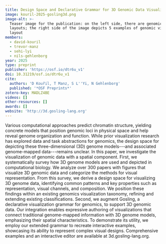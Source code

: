 ```yaml
---
title: Design Space and Declarative Grammar for 3D Genomic Data Visualization
image: kouril-2025-gosling3d.png
image-alt: >-
  Teaser image for the publication: on the left side, there are genomic visualizations using linear and circular
  layouts; the right side of the image depicts 5 examples of genomic visualization using a three-dimensional (spatial)
  layout
members:
  - david-kouril
  - trevor-manz
  - sehi-lyi
  - nils-gehlenborg
year: 2025
type: preprint
publisher: 'https://osf.io/dtr6u_v1'
doi: 10.31219/osf.io/dtr6u_v1
cite:
  authors: 'D Kouřil, T Manz, S L''Yi, N Gehlenborg'
  published: '*OSF Preprints*'
zotero-key: MADLZ4BE
videos: []
other-resources: []
awards: []
website: 'http://3d.gosling-lang.org'
---
```

Various computational approaches predict chromatin structure, yielding concrete models that position genomic loci in physical space and help reveal genome organization and function. While prior visualization research has explored data and task abstractions for genomics, the design space for depicting these three-dimensional (3D) genome models---and associated genome-mapped data---remains unclear. In this paper, we investigate the visualization of genomic data with a spatial component. First, we systematically survey how 3D genome models are used and depicted in computational biology. We analyze over 300 papers with figures that visualize 3D genomic data and categorize the methods for visual representation. From this survey, we derive a design space for visualizing 3D genome data, identifying common patterns and key properties such as representation, visual channels, and composition. We position these findings within an existing genomics visualization taxonomy, refining and extending existing classifications. Second, we augment Gosling, a declarative visualization grammar for genomics, to support 3D genomic data. Our integration enables expressive authoring of visualizations that connect traditional genome-mapped information with 3D genome models, emphasizing their spatial characteristics. To demonstrate its utility, we employ our extended grammar to recreate interactive examples, showcasing its ability to represent complex visual designs. Comprehensive examples and an interactive editor are available at 3d.gosling-lang.org.

